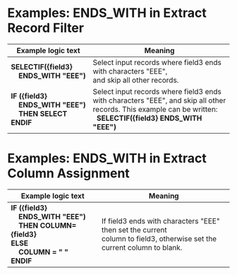 # Examples: ENDS_WITH in Extract Record Filter

|Example logic text|Meaning|
|------------------|-------|
|**SELECTIF({field3}<br>&nbsp;&nbsp;&nbsp;&nbsp;ENDS_WITH&nbsp;"EEE")**|Select input records where field3 ends with characters "EEE",<br> and skip all other records.|
|**IF ({field3}<br>&nbsp;&nbsp;&nbsp;&nbsp;ENDS_WITH&nbsp;"EEE")<br>&nbsp;&nbsp;&nbsp;&nbsp;THEN SELECT<br>ENDIF**|Select input records where field3 ends with characters "EEE", and skip all other records. This example can be written:<br>&nbsp; **SELECTIF({field3} ENDS_WITH "EEE")**|

# Examples: ENDS_WITH in Extract Column Assignment

|Example logic text|Meaning|
|------------------|-------|
|**IF ({field3}<br>&nbsp;&nbsp;&nbsp;&nbsp;ENDS_WITH&nbsp;"EEE")<br>&nbsp;&nbsp;&nbsp;&nbsp;THEN COLUMN={field3}<br>ELSE<br>&nbsp;&nbsp;&nbsp;&nbsp;COLUMN = " " <br>ENDIF**|If field3 ends with characters "EEE" then set the current <br>column to field3, otherwise set the current column to blank.|
